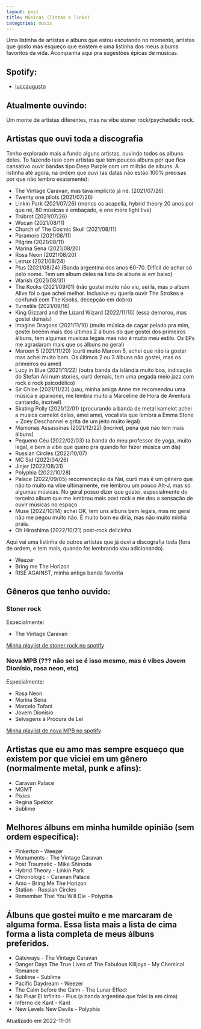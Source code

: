 ```yaml
---
layout: post
title: Músicas (listas e links)
categories: music
---
```


Uma listinha de artistas e albuns que estou escutando no momento, artistas que gosto mas esqueço que existem e uma listinha dos meus albums favoritos da vida. Acompanha aqui pra sugestões épicas de músicas.

## Spotify:
+ [luccaugusto](https://open.spotify.com/user/luccaugusto)

## Atualmente ouvindo:
Um monte de artistas diferentes, mas na vibe stoner rock/psychedelic rock.

## Artistas que ouvi toda a discografia
Tenho explorado mais a fundo alguns artistas, ouvindo todos os albuns deles. To fazendo isso com artistas que tem poucos albuns por que fica cansativo ouvir bandas tipo Deep Purple com um milhão de albuns.
A listinha até agora, na ordem que ouvi (as datas não estão 100% precisas por que não lembro exatamente):
+ The Vintage Caravan, mas tava implícito já né. (2021/07/26)
+ Twenty one pilots (2021/07/26)
+ Linkin Park (2021/07/26) (menos os acapella, hybrid theory 20 anos por que né, 80 músicas é embaçado, e one more light live)
+ Trúbrot (2021/07/26)
+ Wucan (2021/08/11)
+ Church of The Cosmic Skull (2021/08/11)
+ Paramore (2021/08/11)
+ Pilgrim (2021/08/11)
+ Marina Sena (2021/08/20)
+ Rosa Neon (2021/08/20)
+ Letrux (2021/08/24)
+ Plus (2021/08/24) (Banda argentina dos anos 60-70. Difícil de achar só pelo nome. Tem um album deles na lista de albuns ai em baixo)
+ Warish (2021/08/31)
+ The Kooks (2021/09/01) (não gostei muito não viu, sei la, mas o album Alive foi o que achei melhor. Inclusive eu queria ouvir The Strokes e confundi com The Kooks, decepção em dobro)
+ Turnstile (2021/09/16)
+ King Gizzard and the Lizard Wizard (2022/11/10) (essa demorou, mas gostei demais)
+ Imagine Dragons (2021/11/10) (muito música de cagar pelado pra mim, gostei beeem mais dos últimos 2 álbuns do que gostei dos primeiros álbuns, tem algumas musicas legais mas não é muito meu estilo. Os EPs me agradaram mais que os álbuns no geral)
+ Maroon 5 (2021/11/20) (curti muito Maroon 5, achei que não ia gostar mas achei muito bom. Os últimos 2 ou 3 álbuns não gostei, mas os primeiros eu amei)
+ Lucy in Blue (2021/11/22) (outra banda da Islândia muito boa, indicação do Stefan Ari num stories, curti demais, tem uma pegada meio jazz com rock e rock psicodélico)
+ Sir Chloe (2021/11/23) (uau, minha amiga Anne me recomendou uma música e apaixonei, me lembra muito a Marceline de Hora de Aventura cantando, incrível)
+ Skating Polly (2021/12/01) (procurando a banda de metal kamelot achei a musica camelot delas, amei amei, vocalista que lembra a Emma Stone + Zoey Deschannel e grita de um jeito muito legal)
+ Mamonas Assassinas (2021/12/22) (incrível, pena que não tem mais álbuns)
+ Pequeno Céu (2022/02/03) (a banda do meu professor de yoga, muito legal, e bem a vibe que quero pra quando for fazer música um dia)
+ Russian Circles (2022/10/07)
+ MC Sid (2022/04/26)
+ Jinjer (2022/08/31)
+ Polyphia (2022/10/28)
+ Palace (2022/09/05) recomendação da Nai, curti mas é um gênero que não to muito na vibe ultimamente, me lembrou um pouco Alt-J, mas só algumas músicas. No geral posso dizer que gostei, especialmente do terceiro album que me lembrou mais post rock e me deu a sensação de ouvir músicas no espaço
+ Muse (2022/10/14) achei OK, tem uns albuns bem legais, mas no geral não me pegou muito não. É muito bom eu diria, mas não muito minha praia.
+ Oh Hiroshima (2022/10/21) post-rock delicinha

Aqui vai uma listinha de outros artistas que já ouvi a discografia toda (fora de ordem, e tem mais, quando for lembrando vou adicionando).
+ Weezer
+ Bring me The Horizon
+ RISE AGAINST, minha antiga banda favorita

## Gêneros que tenho ouvido:

### Stoner rock
Especialmente:
+ The Vintage Caravan

[Minha playlist de stoner rock no spotify](https://open.spotify.com/playlist/7xTQlsBEQ6UjkOw615iRL8?si=nWgN4xLLS62OSrd9NCJV0A)

### Nova MPB (??? não sei se é isso mesmo, mas é vibes Jovem Dionísio, rosa neon, etc)
Especialmente:
+ Rosa Neon
+ Marina Sena
+ Marcelo Tofani
+ Jovem Dionísio
+ Selvagens à Procura de Lei

[Minha playlist de nova MPB no spotify](https://open.spotify.com/playlist/0ZrL8Eez0fqpNNeflhCksJ?si=276298545b34444c)

## Artistas que eu amo mas sempre esqueço que existem por que viciei em um gênero (normalmente metal, punk e afins):
+ Caravan Palace
+ MGMT
+ Pixies
+ Regina Spektor
+ Sublime

## Melhores álbuns em minha humilde opinião (sem ordem específica):
+ Pinkerton - Weezer
+ Monuments - The Vintage Caravan
+ Post Traumatic - Mike Shinoda
+ Hybrid Theory - Linkin Park
+ Chronologic - Caravan Palace
+ Amo - Bring Me The Horizon
+ Station - Russian Circles
+ Remember That You Will Die - Polyphia

## Álbuns que gostei muito e me marcaram de alguma forma. Essa lista mais a lista de cima forma a lista completa de meus álbuns preferidos.
+ Gateways - The Vintage Caravan
+ Danger Days The True Lives of The Fabulous Killjoys - My Chemical Romance
+ Sublime - Sublime
+ Pacific Daydream - Weezer
+ The Calm before the Calm - The Lunar Effect
+ No Pisar El Infinito - Plus (a banda argentina que falei la em cima)
+ Inferno de Kant - Kant
+ New Levels New Devils - Polyphia

Atualizado em 2022-11-01

